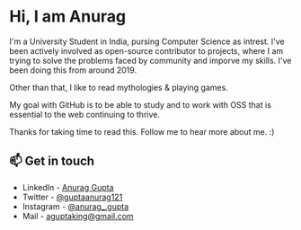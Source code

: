 
# Hi, I am Anurag 

I'm a University Student in India, pursing Computer Science as intrest. I've been actively involved as open-source contributor to projects, where I am trying to solve the problems faced by community and imporve my skills. I've been doing this from around 2019.

Other than that, I like to read mythologies & playing games.

My goal with GitHub is to be able to study and to work with OSS that is essential to the web continuing to thrive.

Thanks for taking time to read this. Follow me to hear more about me. :)

## 📫 Get in touch
- LinkedIn - [Anurag Gupta](https://www.linkedin.com/in/anurag-gupta-40912a198/)
- Twitter - [@guptaanurag121](https://twitter.com/guptaanurag121)
- Instagram - [@anurag_.gupta](https://www.instagram.com/anurag_.gupta/)
- Mail - [aguptaking@gmail.com](mailto:aguptaking@gmail.com)

